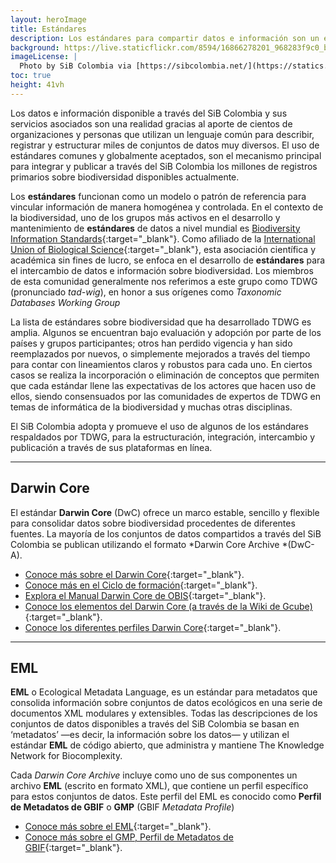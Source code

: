 ```yaml
---
layout: heroImage
title: Estándares 
description: Los estándares para compartir datos e información son un elemento principal para integrar en el SiB Colombia millones de registros primarios sobre biodiversidad.
background: https://live.staticflickr.com/8594/16866278201_968283f9c0_b.jpg
imageLicense: |
  Photo by SiB Colombia via [https://sibcolombia.net/](https://statics.sibcolombia.net/IPT/img/logos/sib.png)
toc: true
height: 41vh
---
```


Los datos e información disponible a través del SiB Colombia y sus servicios asociados son una realidad gracias al aporte de cientos de organizaciones y personas que utilizan un lenguaje común para describir, registrar y estructurar miles de conjuntos de datos muy diversos. El uso de estándares comunes y globalmente aceptados, son el mecanismo principal para integrar y publicar a través del SiB Colombia los millones de registros primarios sobre biodiversidad disponibles actualmente.

Los **estándares** funcionan como un modelo o patrón de referencia para vincular información de manera homogénea y controlada. En el contexto de la biodiversidad, uno de los grupos más activos en el desarrollo y mantenimiento de **estándares** de datos a nivel mundial es [Biodiversity Information Standards](http://www.tdwg.org/){:target="_blank"}. Como afiliado de la [International Union of Biological Science](http://www.iubs.org/){:target="_blank"}, esta asociación científica y académica sin fines de lucro, se enfoca en el desarrollo de **estándares** para el intercambio de datos e información sobre biodiversidad. Los miembros de esta comunidad generalmente nos referimos a este grupo como TDWG (pronunciado *tad-wig*), en honor a sus orígenes como *Taxonomic Databases Working Group*

La lista de estándares sobre biodiversidad que ha desarrollado TDWG es amplia. Algunos se encuentran bajo evaluación y adopción por parte de los países y grupos participantes; otros han perdido vigencia y han sido reemplazados por nuevos, o simplemente mejorados a través del tiempo para contar con lineamientos claros y robustos para cada uno. En ciertos casos se realiza la incorporación o eliminación de conceptos que permiten que cada estándar llene las expectativas de los actores que hacen uso de ellos, siendo consensuados por las comunidades de expertos de TDWG en temas de informática de la biodiversidad y muchas otras disciplinas.

El SiB Colombia adopta y promueve el uso de algunos de los estándares respaldados por TDWG, para la estructuración, integración, intercambio y publicación a través de sus plataformas en línea.

___

## Darwin Core
El estándar **Darwin Core** (DwC) ofrece un marco estable, sencillo y flexible para consolidar datos sobre biodiversidad procedentes de diferentes fuentes. La mayoría de los conjuntos de datos compartidos a través del SiB Colombia se publican utilizando el formato *Darwin Core Archive *(DwC-A).

- [Conoce más sobre el Darwin Core](https://www.gbif.org/es/darwin-core){:target="_blank"}.
- [Conoce más en el Ciclo de formación](https://youtu.be/nYGu8KY_K6U){:target="_blank"}.
- [Explora el Manual Darwin Core de OBIS](https://obis.org/manual/){:target="_blank"}.
- [Conoce los elementos del Darwin Core (a través de la Wiki de Gcube)](https://gcube.wiki.gcube-system.org/gcube/Darwin_Core_Terms){:target="_blank"}.
- [Conoce los diferentes perfiles Darwin Core](https://sites.google.com/humboldt.org.co/wikisib/publicar/est%C3%A1ndares/darwin-core?authuser=0){:target="_blank"}.

___

## EML

**EML** o Ecological Metadata Language, es un estándar para metadatos que consolida información sobre conjuntos de datos ecológicos en una serie de documentos XML modulares y extensibles. Todas las descripciones de los conjuntos de datos disponibles a través del SiB Colombia se basan en ‘metadatos’ —es decir, la información sobre los datos— y utilizan el estándar **EML** de código abierto, que administra y mantiene The Knowledge Network for Biocomplexity.

 
Cada *Darwin Core Archive* incluye como uno de sus componentes un archivo **EML** (escrito en formato XML), que contiene un perfil específico para estos conjuntos de datos. Este perfil del EML es conocido como **Perfil de Metadatos de GBIF** o **GMP** (GBIF *Metadata Profile*)

- [Conoce más sobre el EML](https://eml.ecoinformatics.org/){:target="_blank"}.
- [Conoce más sobre el GMP, Perfil de Metadatos de GBIF](https://github.com/gbif/ipt/wiki/GMPHowToGuide){:target="_blank"}.
